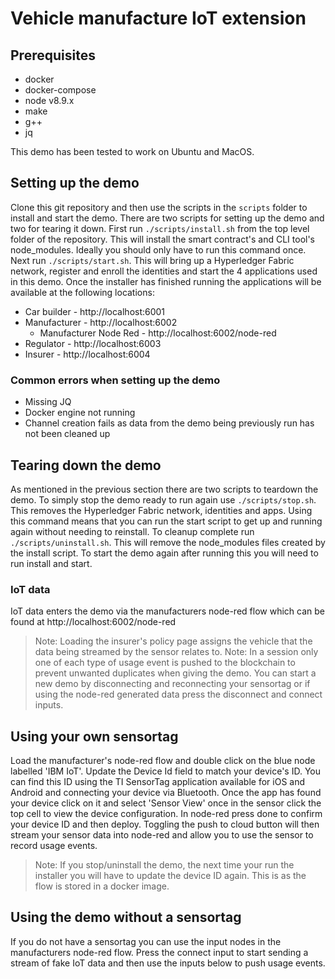 # Vehicle manufacture IoT extension

## Prerequisites

- docker
- docker-compose
- node v8.9.x
- make
- g++
- jq

This demo has been tested to work on Ubuntu and MacOS.

## Setting up the demo

Clone this git repository and then use the scripts in the `scripts` folder to install and start the demo. There are two scripts for setting up the demo and two for tearing it down. First run `./scripts/install.sh` from the top level folder of the repository. This will install the smart contract's and CLI tool's node_modules. Ideally you should only have to run this command once. Next run `./scripts/start.sh`. This will bring up a Hyperledger Fabric network, register and enroll the identities and start the 4 applications used in this demo. Once the installer has finished running the applications will be available at the following locations:

- Car builder - http://localhost:6001
- Manufacturer - http://localhost:6002
  - Manufacturer Node Red - http://localhost:6002/node-red
- Regulator - http://localhost:6003
- Insurer - http://localhost:6004

### Common errors when setting up the demo
- Missing JQ
- Docker engine not running
- Channel creation fails as data from the demo being previously run has not been cleaned up

## Tearing down the demo
As mentioned in the previous section there are two scripts to teardown the demo. To simply stop the demo ready to run again use `./scripts/stop.sh`. This removes the Hyperledger Fabric network, identities and apps. Using this command means that you can run the start script to get up and running again without needing to reinstall. To cleanup complete run `./scripts/uninstall.sh`. This will remove the node_modules files created by the install script. To start the demo again after running this you will need to run install and start.

### IoT data

IoT data enters the demo via the manufacturers node-red flow which can be found at http://localhost:6002/node-red

> Note: Loading the insurer's policy page assigns the vehicle that the data being streamed by the sensor relates to.
> Note: In a session only one of each type of usage event is pushed to the blockchain to prevent unwanted duplicates when giving the demo. You can start a new demo by disconnecting and reconnecting your sensortag or if using the node-red generated data press the disconnect and connect inputs.

## Using your own sensortag

Load the manufacturer's node-red flow and double click on the blue node labelled 'IBM IoT'. Update the Device Id field to match your device's ID. You can find this ID using the TI SensorTag application available for iOS and Android and connecting your device via Bluetooth. Once the app has found your device click on it and select 'Sensor View' once in the sensor click the top cell to view the device configuration. In node-red press done to confirm your device ID and then deploy. Toggling the push to cloud button will then stream your sensor data into node-red and allow you to use the sensor to record usage events.

> Note: If you stop/uninstall the demo, the next time your run the installer you will have to update the device ID again. This is as the flow is stored in a docker image.

## Using the demo without a sensortag

If you do not have a sensortag you can use the input nodes in the manufacturers node-red flow. Press the connect input to start sending a stream of fake IoT data and then use the inputs below to push usage events.
